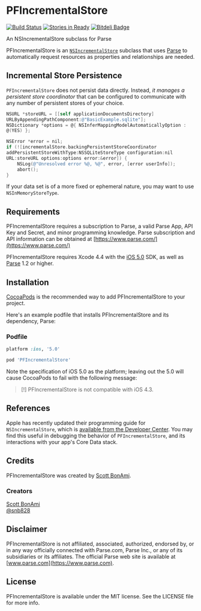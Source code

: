 PFIncrementalStore
==================

[![Build Status](https://travis-ci.org/sbonami/PFIncrementalStore.png?branch=master)](https://travis-ci.org/sbonami/PFIncrementalStore)
[![Stories in Ready](https://badge.waffle.io/sbonami/PFIncrementalStore.png?label=ready)](https://waffle.io/sbonami/PFIncrementalStore)
[![Bitdeli Badge](https://d2weczhvl823v0.cloudfront.net/sbonami/pfincrementalstore/trend.png)](https://bitdeli.com/free "Bitdeli Badge")

An NSIncrementalStore subclass for Parse

PFIncrementalStore is an
[`NSIncrementalStore`](http://nshipster.com/nsincrementalstore/)
subclass that uses
[Parse](https://www.parse.com) to
automatically request resources as properties and relationships are
needed.

## Incremental Store Persistence

`PFIncrementalStore` does not persist data directly. Instead, _it
manages a persistent store coordinator_ that can be configured to
communicate with any number of persistent stores of your choice.

``` objective-c
NSURL *storeURL = [[self applicationDocumentsDirectory]
URLByAppendingPathComponent:@"BasicExample.sqlite"];
NSDictionary *options = @{ NSInferMappingModelAutomaticallyOption :
@(YES) };

NSError *error = nil;
if (![incrementalStore.backingPersistentStoreCoordinator
addPersistentStoreWithType:NSSQLiteStoreType configuration:nil
URL:storeURL options:options error:&error]) {
    NSLog(@"Unresolved error %@, %@", error, [error userInfo]);
    abort();
}
```

If your data set is of a more fixed or ephemeral nature, you may want to
use `NSInMemoryStoreType`.

## Requirements

PFIncrementalStore requires a subscription to Parse, a valid Parse App, API
Key and Secret, and minor programming knowledge. Parse subscription and
API information can be obtained at
[https://www.parse.com/](https://www.parse.com/)

PFIncrementalStore requires Xcode 4.4 with the [iOS
5.0](http://developer.apple.com/library/ios/#releasenotes/General/WhatsNewIniPhoneOS/Articles/iOS5.html)
SDK, as well as [Parse](https://www.parse.com/downloads/ios/parse-library/latest) 1.2 or
higher.

## Installation

[CocoaPods](http://cocoapods.org) is the recommended way to add
PFIncrementalStore to your project.

Here's an example podfile that installs PFIncrementalStore and its
dependency, Parse:

### Podfile

```ruby
platform :ios, '5.0'

pod 'PFIncrementalStore'
```

Note the specification of iOS 5.0 as the platform; leaving out the 5.0
will cause CocoaPods to fail with the following message:

> [!] PFIncrementalStore is not compatible with iOS 4.3.

## References

Apple has recently updated their programming guide for
`NSIncrementalStore`, which is [available from the Developer
Center](https://developer.apple.com/library/prerelease/ios/documentation/DataManagement/Conceptual/IncrementalStorePG/ImplementationStrategy/ImplementationStrategy.html).
You may find this useful in debugging the behavior of
`PFIncrementalStore`, and its interactions with your app's Core Data
stack.

## Credits

PFIncrementalStore was created by [Scott
BonAmi](https://github.com/sbonami/).

### Creators

[Scott BonAmi](http://github.com/sbonami)  
[@snb828](https://twitter.com/snb828)

## Disclaimer

PFIncrementalStore is not affiliated, associated, authorized,
endorsed by, or in any way officially connected with Parse.com,
Parse Inc., or any of its subsidiaries or its affiliates. The
official Parse web site is available at [www.parse.com](https://www.parse.com). 

## License

PFIncrementalStore is available under the MIT license.
See the LICENSE file for more info.
